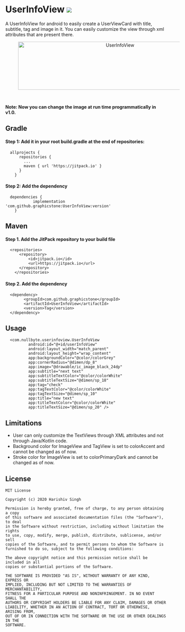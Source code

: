 # UserInfoView [![](https://jitpack.io/v/graphicstone/UserInfoView.svg)](https://jitpack.io/#graphicstone/UserInfoView)
A UserInfoView for android to easily create a UserViewCard with title, subtitle, tag and image in it. You can easily customize the view through xml attributes that are
present there.

<p align="center">
  <img src="https://raw.githubusercontent.com/graphicstone/UserInfoView/master/UserInfoView.png" width="620" height="150" title="UserInfoView" align="middle" hspace="40">
</p><br>

<b>Note: Now you can change the image at run time programmatically in v1.0.</b><br>

## Gradle
#### Step 1: Add it in your root build.gradle at the end of repositories:
```
  allprojects {
      repositories {
        ...
        maven { url 'https://jitpack.io' }
      }
    }
```
#### Step 2: Add the dependency
```
  dependencies {
            implementation 'com.github.graphicstone:UserInfoView:version'
    }
```

## Maven
#### Step 1. Add the JitPack repository to your build file
```
  <repositories>
      <repository>
          <id>jitpack.io</id>
          <url>https://jitpack.io</url>
      </repository>
    </repositories>
```
#### Step 2. Add the dependency
```
  <dependency>
        <groupId>com.github.graphicstone</groupId>
        <artifactId>UserInfoView</artifactId>
        <version>Tag</version>
  </dependency>
```

## Usage
```
  <com.nullbyte.userinfoview.UserInfoView
          android:id="@+id/userInfoView"
          android:layout_width="match_parent"
          android:layout_height="wrap_content"
          app:backgroundColor="@color/colorGrey"
          app:cornerRadius="@dimen/dp_8"
          app:image="@drawable/ic_image_black_24dp"
          app:subtitle="next text"
          app:subtitleTextColor="@color/colorWhite"
          app:subtitleTextSize="@dimen/sp_18"
          app:tag="check"
          app:tagTextColor="@color/colorWhite"
          app:tagTextSize="@dimen/sp_10"
          app:title="new text"
          app:titleTextColor="@color/colorWhite"
          app:titleTextSize="@dimen/sp_20" />
```

## Limitations
- User can only customize the TextViews through XML attributes and not through Java/Kotlin code.
- Background color for ImageView and TagView is set to colorAccent and cannot be changed as of now.
- Stroke color for ImageView is set to colorPrimaryDark and cannot be changed as of now.

## License
```
MIT License

Copyright (c) 2020 Harishiv Singh

Permission is hereby granted, free of charge, to any person obtaining a copy
of this software and associated documentation files (the "Software"), to deal
in the Software without restriction, including without limitation the rights
to use, copy, modify, merge, publish, distribute, sublicense, and/or sell
copies of the Software, and to permit persons to whom the Software is
furnished to do so, subject to the following conditions:

The above copyright notice and this permission notice shall be included in all
copies or substantial portions of the Software.

THE SOFTWARE IS PROVIDED "AS IS", WITHOUT WARRANTY OF ANY KIND, EXPRESS OR
IMPLIED, INCLUDING BUT NOT LIMITED TO THE WARRANTIES OF MERCHANTABILITY,
FITNESS FOR A PARTICULAR PURPOSE AND NONINFRINGEMENT. IN NO EVENT SHALL THE
AUTHORS OR COPYRIGHT HOLDERS BE LIABLE FOR ANY CLAIM, DAMAGES OR OTHER
LIABILITY, WHETHER IN AN ACTION OF CONTRACT, TORT OR OTHERWISE, ARISING FROM,
OUT OF OR IN CONNECTION WITH THE SOFTWARE OR THE USE OR OTHER DEALINGS IN THE
SOFTWARE.
```
